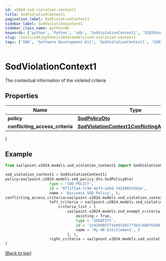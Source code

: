 ```yaml
---
id: v2024-sod-violation-context1
title: SodViolationContext1
pagination_label: SodViolationContext1
sidebar_label: SodViolationContext1
sidebar_class_name: pythonsdk
keywords: ['python', 'Python', 'sdk', 'SodViolationContext1', 'V2024SodViolationContext1'] 
slug: /tools/sdk/python/v2024/models/sod-violation-context1
tags: ['SDK', 'Software Development Kit', 'SodViolationContext1', 'V2024SodViolationContext1']
---
```


# SodViolationContext1

The contextual information of the violated criteria

## Properties

Name | Type | Description | Notes
------------ | ------------- | ------------- | -------------
**policy** | [**SodPolicyDto**](sod-policy-dto) |  | [optional] 
**conflicting_access_criteria** | [**SodViolationContext1ConflictingAccessCriteria**](sod-violation-context1-conflicting-access-criteria) |  | [optional] 
}

## Example

```python
from sailpoint.v2024.models.sod_violation_context1 import SodViolationContext1

sod_violation_context1 = SodViolationContext1(
policy=sailpoint.v2024.models.sod_policy_dto.SodPolicyDto(
                    type = 'SOD_POLICY', 
                    id = '0f11f2a4-7c94-4bf3-a2bd-742580fe3bde', 
                    name = 'Business SOD Policy', ),
conflicting_access_criteria=sailpoint.v2024.models.sod_violation_context_1_conflicting_access_criteria.SodViolationContext_1_conflictingAccessCriteria(
                    left_criteria = sailpoint.v2024.models.sod_violation_context_1_conflicting_access_criteria_left_criteria.SodViolationContext_1_conflictingAccessCriteria_leftCriteria(
                        criteria_list = [
                            sailpoint.v2024.models.sod_exempt_criteria_1.SodExemptCriteria_1(
                                existing = True, 
                                type = 'IDENTITY', 
                                id = '2c918085771e9d3301773b3cb66f6398', 
                                name = 'My HR Entitlement', )
                            ], ), 
                    right_criteria = sailpoint.v2024.models.sod_violation_context_1_conflicting_access_criteria_left_criteria.SodViolationContext_1_conflictingAccessCriteria_leftCriteria(), )
)

```
[[Back to top]](#) 

